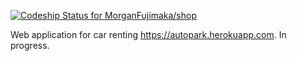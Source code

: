 [ ![Codeship Status for MorganFujimaka/shop](https://codeship.com/projects/c7e7ad60-8544-0132-109b-421cd1c7bc9b/status?branch=master)](https://codeship.com/projects/58673)

Web application for car renting https://autopark.herokuapp.com. In progress.